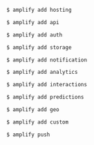 ```sh
$ amplify add hosting
```

```sh
$ amplify add api
```

```sh
$ amplify add auth
```

```sh
$ amplify add storage
```

```sh
$ amplify add notification
```

```sh
$ amplify add analytics
```

```sh
$ amplify add interactions
```

```sh
$ amplify add predictions
```

```sh
$ amplify add geo
```

```sh
$ amplify add custom
```

```sh
$ amplify push
```
